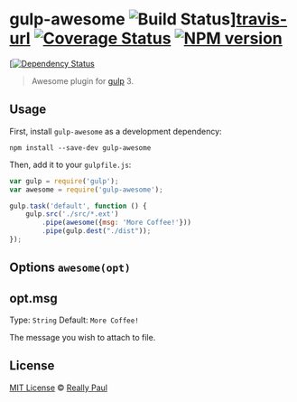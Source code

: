 # gulp-awesome ![Build Status][travis-image]][travis-url] [![Coverage Status](coveralls-image)](coveralls-url) [![NPM version][npm-image]][npm-url]
[[![Dependency Status][depstat-image]][depstat-url]

> Awesome plugin for [gulp](http://gulpjs.com/) 3.

## Usage

First, install `gulp-awesome` as a development dependency:

```shell
npm install --save-dev gulp-awesome
```

Then, add it to your `gulpfile.js`:

```javascript
var gulp = require('gulp');
var awesome = require('gulp-awesome');

gulp.task('default', function () {
    gulp.src('./src/*.ext')
        .pipe(awesome({msg: 'More Coffee!'}))
        .pipe(gulp.dest("./dist"));
});
```

## Options `awesome(opt)`

## opt.msg
Type: `String`
Default: `More Coffee!`

The message you wish to attach to file.


## License

[MIT License](http://en.wikipedia.org/wiki/MIT_License) © [Really Paul](reallreally.me)

[npm-url]: https://npmjs.org/package/gulp-awesome
[npm-image]: https://badge.fury.io/js/gulp-awesome.png

[travis-url]: http://travis-ci.org/paully/gulp-awesome
[travis-image]: https://secure.travis-ci.org/paully/gulp-awesome.png?branch=master

[coveralls-url]: https://coveralls.io/r/paully/gulp-awesome
[coveralls-image]: https://coveralls.io/repos/paully/gulp-awesome/badge.png

[depstat-url]: https://david-dm.org/paully/gulp-awesome
[depstat-image]: https://david-dm.org/paully/gulp-awesome.png
